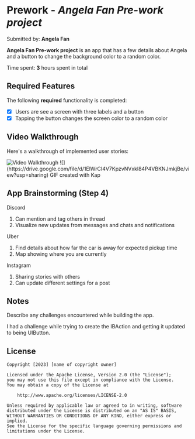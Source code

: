 # Prework - *Angela Fan Pre-work project*

Submitted by: **Angela Fan**

**Angela Fan Pre-work project** is an app that has a few details about Angela and a button to change the background color to a random color.

Time spent: **3** hours spent in total

## Required Features

The following **required** functionality is completed:

- [x] Users are see a screen with three labels and a button
- [x] Tapping the button changes the screen color to a random color
 
## Video Walkthrough

Here's a walkthrough of implemented user stories:

<img src='http://i.imgur.com/link/to/your/gif/file.gif' title='Video Walkthrough' width='' alt='Video Walkthrough' />
![](https://drive.google.com/file/d/1ElWrCI4V7KpzvNVxkl84P4VBKNJmkjBe/view?usp=sharing)
<!-- Replace this with whatever GIF tool you used! -->
GIF created with Kap 
<!-- Recommended tools:
[Kap](https://getkap.co/) for macOS
[ScreenToGif](https://www.screentogif.com/) for Windows
[peek](https://github.com/phw/peek) for Linux. -->

## App Brainstorming (Step 4)
Discord
1. Can mention and tag others in thread
2. Visualize new updates from messages and chats and notifications

Uber
1. Find details about how far the car is away for expected pickup time
2. Map showing where you are currently

Instagram
1. Sharing stories with others
2. Can update different settings for a post
   
## Notes

Describe any challenges encountered while building the app.

I had a challenge while trying to create the IBAction and getting it updated to being UIButton.

## License

    Copyright [2023] [name of copyright owner]

    Licensed under the Apache License, Version 2.0 (the "License");
    you may not use this file except in compliance with the License.
    You may obtain a copy of the License at

        http://www.apache.org/licenses/LICENSE-2.0

    Unless required by applicable law or agreed to in writing, software
    distributed under the License is distributed on an "AS IS" BASIS,
    WITHOUT WARRANTIES OR CONDITIONS OF ANY KIND, either express or implied.
    See the License for the specific language governing permissions and
    limitations under the License.
